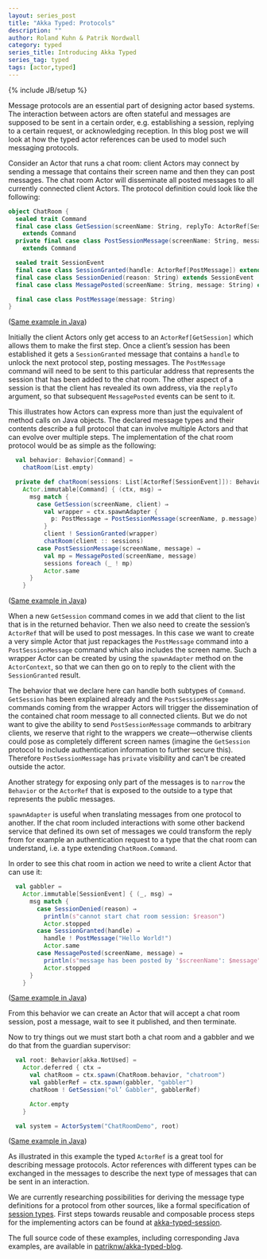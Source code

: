 ```yaml
---
layout: series_post
title: "Akka Typed: Protocols"
description: ""
author: Roland Kuhn & Patrik Nordwall 
category: typed
series_title: Introducing Akka Typed
series_tag: typed
tags: [actor,typed]
---
```

{% include JB/setup %}

Message protocols are an essential part of designing actor based systems. The interaction between actors are often stateful and messages are supposed to be sent in a certain order, e.g. establishing a session, replying to a certain request, or acknowledging reception. In this blog post we will look at how the typed actor references can be used to model such messaging protocols.

Consider an Actor that runs a chat room: client Actors may connect by sending a message that contains their screen name and then they can post messages. The chat room Actor will disseminate all posted messages to all currently connected client Actors. The protocol definition could look like the following:

```scala
object ChatRoom {
  sealed trait Command
  final case class GetSession(screenName: String, replyTo: ActorRef[SessionEvent])
    extends Command
  private final case class PostSessionMessage(screenName: String, message: String)
    extends Command

  sealed trait SessionEvent
  final case class SessionGranted(handle: ActorRef[PostMessage]) extends SessionEvent
  final case class SessionDenied(reason: String) extends SessionEvent
  final case class MessagePosted(screenName: String, message: String) extends SessionEvent

  final case class PostMessage(message: String)
}
```

([Same example in Java](https://github.com/patriknw/akka-typed-blog/blob/master/src/main/java/blog/typed/javadsl/ChatRoom.java))

Initially the client Actors only get access to an `ActorRef[GetSession]` which allows them to make the first step. Once a client’s session has been established it gets a `SessionGranted` message that contains a `handle` to unlock the next protocol step, posting messages. The `PostMessage` command will need to be sent to this particular address that represents the session that has been added to the chat room. The other aspect of a session is that the client has revealed its own address, via the `replyTo` argument, so that subsequent `MessagePosted` events can be sent to it.

This illustrates how Actors can express more than just the equivalent of method calls on Java objects. The declared message types and their contents describe a full protocol that can involve multiple Actors and that can evolve over multiple steps. The implementation of the chat room protocol would be as simple as the following:

```scala
  val behavior: Behavior[Command] =
    chatRoom(List.empty)

  private def chatRoom(sessions: List[ActorRef[SessionEvent]]): Behavior[Command] =
    Actor.immutable[Command] { (ctx, msg) ⇒
      msg match {
        case GetSession(screenName, client) ⇒
          val wrapper = ctx.spawnAdapter {
            p: PostMessage ⇒ PostSessionMessage(screenName, p.message)
          }
          client ! SessionGranted(wrapper)
          chatRoom(client :: sessions)
        case PostSessionMessage(screenName, message) ⇒
          val mp = MessagePosted(screenName, message)
          sessions foreach (_ ! mp)
          Actor.same
      }
    }
```

([Same example in Java](https://github.com/patriknw/akka-typed-blog/blob/master/src/main/java/blog/typed/javadsl/ChatRoom.java))

When a new `GetSession` command comes in we add that client to the list that is in the returned behavior. Then we also need to create the session’s `ActorRef` that will be used to post messages. In this case we want to create a very simple Actor that just repackages the `PostMessage` command into a `PostSessionMessage` command which also includes the screen name. Such a wrapper Actor can be created by using the `spawnAdapter` method on the `ActorContext`, so that we can then go on to reply to the client with the `SessionGranted` result.

The behavior that we declare here can handle both subtypes of `Command`. `GetSession` has been explained already and the `PostSessionMessage` commands coming from the wrapper Actors will trigger the dissemination of the contained chat room message to all connected clients. But we do not want to give the ability to send `PostSessionMessage` commands to arbitrary clients, we reserve that right to the wrappers we create—otherwise clients could pose as completely different screen names (imagine the `GetSession` protocol to include authentication information to further secure this). Therefore `PostSessionMessage` has ``private`` visibility and can't be created outside the actor.

Another strategy for exposing only part of the messages is to `narrow` the `Behavior` or the `ActorRef` that is exposed to the outside to a type that represents the public messages.

`spawnAdapter` is useful when translating messages from one protocol to another. If the chat room included interactions with some other backend service that defined its own set of messages we could transform the reply from for example an authentication request to a type that the chat room can understand, i.e. a type extending `ChatRoom.Command`.

In order to see this chat room in action we need to write a client Actor that can use it:

```scala
  val gabbler =
    Actor.immutable[SessionEvent] { (_, msg) ⇒
      msg match {
        case SessionDenied(reason) ⇒
          println(s"cannot start chat room session: $reason")
          Actor.stopped
        case SessionGranted(handle) ⇒
          handle ! PostMessage("Hello World!")
          Actor.same
        case MessagePosted(screenName, message) ⇒
          println(s"message has been posted by '$screenName': $message")
          Actor.stopped
      }
    }
```

([Same example in Java](https://github.com/patriknw/akka-typed-blog/blob/master/src/main/java/blog/typed/javadsl/Gabbler.java))

From this behavior we can create an Actor that will accept a chat room session, post a message, wait to see it published, and then terminate.

Now to try things out we must start both a chat room and a gabbler and we do that from the guardian supervisor:

```scala
  val root: Behavior[akka.NotUsed] =
    Actor.deferred { ctx ⇒
      val chatRoom = ctx.spawn(ChatRoom.behavior, "chatroom")
      val gabblerRef = ctx.spawn(gabbler, "gabbler")
      chatRoom ! GetSession("ol’ Gabbler", gabblerRef)

      Actor.empty
    }

  val system = ActorSystem("ChatRoomDemo", root)
```
([Same example in Java](https://github.com/patriknw/akka-typed-blog/blob/master/src/main/java/blog/typed/javadsl/ChatRoomApp.java))

As illustrated in this example the typed `ActorRef` is a great tool for describing message protocols. Actor references with different types can be exchanged in the messages to describe the next type of messages that can be sent in an interaction.

We are currently researching possibilities for deriving the message type definitions for a protocol from other sources, like a formal specification of [session types](http://groups.inf.ed.ac.uk/abcd/). First steps towards reusable and composable process steps for the implementing actors can be found at [akka-typed-session](https://github.com/rkuhn/akka-typed-session).

The full source code of these examples, including corresponding Java examples, are available in [patriknw/akka-typed-blog](https://github.com/patriknw/akka-typed-blog).
  
